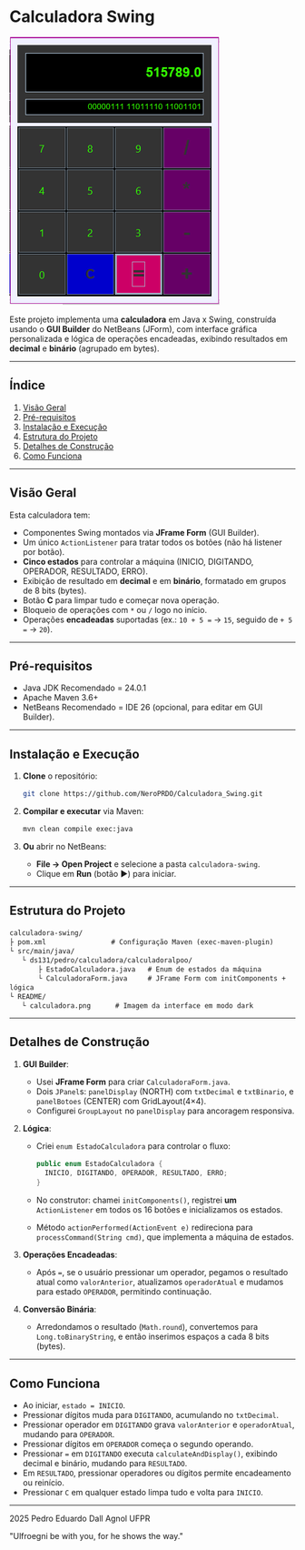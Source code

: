 # Calculadora Swing

![Calculadora](README/InitCALC.png)

Este projeto implementa uma **calculadora** em Java x Swing, construída usando o **GUI Builder** do NetBeans (JForm), com interface gráfica personalizada e lógica de operações encadeadas, exibindo resultados em **decimal** e **binário** (agrupado em bytes).

---

## Índice

1. [Visão Geral](#visão-geral)
2. [Pré-requisitos](#pré-requisitos)
3. [Instalação e Execução](#instalação-e-execução)
4. [Estrutura do Projeto](#estrutura-do-projeto)
5. [Detalhes de Construção](#detalhes-de-construção)
6. [Como Funciona](#como-funciona)

---

## Visão Geral

Esta calculadora tem:

* Componentes Swing montados via **JFrame Form** (GUI Builder).
* Um único `ActionListener` para tratar todos os botões (não há listener por botão).
* **Cinco estados** para controlar a máquina (INICIO, DIGITANDO, OPERADOR, RESULTADO, ERRO).
* Exibição de resultado em **decimal** e em **binário**, formatado em grupos de 8 bits (bytes).
* Botão **C** para limpar tudo e começar nova operação.
* Bloqueio de operações com `*` ou `/` logo no início.
* Operações **encadeadas** suportadas (ex.: `10 + 5 =` → `15`, seguido de `+ 5 =` → `20`).

---

## Pré-requisitos

* Java JDK Recomendado = 24.0.1
* Apache Maven 3.6+
* NetBeans Recomendado = IDE 26 (opcional, para editar em GUI Builder).

---

## Instalação e Execução

1. **Clone** o repositório:

   ```bash
   git clone https://github.com/NeroPRDO/Calculadora_Swing.git

   ```

2. **Compilar e executar** via Maven:

   ```bash
   mvn clean compile exec:java
   ```

3. **Ou** abrir no NetBeans:

   * **File → Open Project** e selecione a pasta `calculadora-swing`.
   * Clique em **Run** (botão ▶) para iniciar.

---

## Estrutura do Projeto

```
calculadora-swing/
├ pom.xml                # Configuração Maven (exec-maven-plugin)
└ src/main/java/
   └ ds131/pedro/calculadora/calculadoralpoo/
       ├ EstadoCalculadora.java   # Enum de estados da máquina
       └ CalculadoraForm.java     # JFrame Form com initComponents + lógica
└ README/
   └ calculadora.png      # Imagem da interface em modo dark
```

---

## Detalhes de Construção

1. **GUI Builder**:

   * Usei **JFrame Form** para criar `CalculadoraForm.java`.
   * Dois `JPanel`s: `panelDisplay` (NORTH) com `txtDecimal` e `txtBinario`, e `panelBotoes` (CENTER) com GridLayout(4×4).
   * Configurei `GroupLayout` no `panelDisplay` para ancoragem responsiva.

2. **Lógica**:

   * Criei `enum EstadoCalculadora` para controlar o fluxo:

     ```java
     public enum EstadoCalculadora {
       INICIO, DIGITANDO, OPERADOR, RESULTADO, ERRO;
     }
     ```
   * No construtor: chamei `initComponents()`, registrei **um** `ActionListener` em todos os 16 botões e inicializamos os estados.
   * Método `actionPerformed(ActionEvent e)` redireciona para `processCommand(String cmd)`, que implementa a máquina de estados.

3. **Operações Encadeadas**:

   * Após `=`, se o usuário pressionar um operador, pegamos o resultado atual como `valorAnterior`, atualizamos `operadorAtual` e mudamos para estado `OPERADOR`, permitindo continuação.

4. **Conversão Binária**:

   * Arredondamos o resultado (`Math.round`), convertemos para `Long.toBinaryString`, e então inserimos espaços a cada 8 bits (bytes).

---

## Como Funciona

* Ao iniciar, `estado = INICIO`.
* Pressionar dígitos muda para `DIGITANDO`, acumulando no `txtDecimal`.
* Pressionar operador em `DIGITANDO` grava `valorAnterior` e `operadorAtual`, mudando para `OPERADOR`.
* Pressionar dígitos em `OPERADOR` começa o segundo operando.
* Pressionar `=` em `DIGITANDO` executa `calculateAndDisplay()`, exibindo decimal e binário, mudando para `RESULTADO`.
* Em `RESULTADO`, pressionar operadores ou dígitos permite encadeamento ou reinício.
* Pressionar `C` em qualquer estado limpa tudo e volta para `INICIO`.

---

2025 Pedro Eduardo Dall Agnol
UFPR

"Ulfroegni be with you, for he shows the way."
